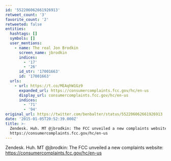 ```yaml
---
id: '552206062661926913'
retweet_count: '3'
favorite_count: '2'
retweeted: false
entities:
  hashtags: []
  symbols: []
  user_mentions:
    - name: The real Jon Brodkin
      screen_name: jbrodkin
      indices:
        - '17'
        - '26'
      id_str: '17001663'
      id: '17001663'
  urls:
    - url: https://t.co/MEAqhW1Gz9
      expanded_url: https://consumercomplaints.fcc.gov/hc/en-us
      display_url: consumercomplaints.fcc.gov/hc/en-us
      indices:
        - '71'
        - '94'
original_url: https://twitter.com/benbalter/status/552206062661926913
date: '2015-01-05T20:52:39.000Z'
title: >-
  Zendesk. Huh. MT @jbrodkin: The FCC unveiled a new complaints website:
  https://consumercomplaints.fcc.gov/hc/en-us
---
```


Zendesk. Huh. MT @jbrodkin: The FCC unveiled a new complaints website: https://consumercomplaints.fcc.gov/hc/en-us